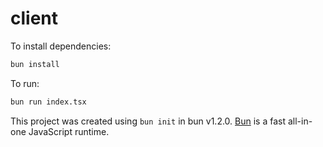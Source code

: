 # client

To install dependencies:

```bash
bun install
```

To run:

```bash
bun run index.tsx
```

This project was created using `bun init` in bun v1.2.0. [Bun](https://bun.sh) is a fast all-in-one JavaScript runtime.
